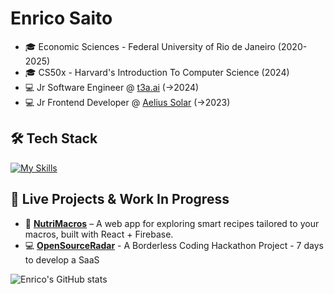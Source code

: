# Enrico Saito  

- 🎓 Economic Sciences - Federal University of Rio de Janeiro (2020-2025)
- 🎓 CS50x - Harvard's Introduction To Computer Science (2024) 
- 💻 Jr Software Engineer @ [t3a.ai](https://t3a.ai) (->2024) 
- 💻 Jr Frontend Developer @ [Aelius Solar](https://aeliussolar.com.br) (->2023) 

## 🛠 Tech Stack  

[![My Skills](https://skillicons.dev/icons?i=js,ts,react,tailwind,python,flask,firebase,supabase,git,githubactions,docker,aws&perline=4)](https://skillicons.dev)


## 🔨 Live Projects & Work In Progress

- 🍉 [**NutriMacros**](https://macro-calculator-e0c96.web.app/) – A web app for exploring smart recipes tailored to your macros, built with React + Firebase.  
- 💻 [**OpenSourceRadar**](https://open-source-radar.web.app/) - A Borderless Coding Hackathon Project - 7 days to develop a SaaS

![Enrico's GitHub stats](https://github-readme-stats.vercel.app/api?username=enricosaito&show_icons=true&theme=tokyonight)
